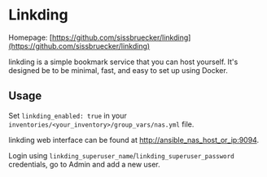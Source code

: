 # Linkding

Homepage: [https://github.com/sissbruecker/linkding](https://github.com/sissbruecker/linkding)

linkding is a simple bookmark service that you can host yourself. It's designed be to be minimal, fast, and easy to set up using Docker.

## Usage

Set `linkding_enabled: true` in your `inventories/<your_inventory>/group_vars/nas.yml` file.

linkding web interface can be found at [http://ansible_nas_host_or_ip:9094](http://ansible_nas_host_or_ip:9094).

Login using `linkding_superuser_name`/`linkding_superuser_password` credentials, go to Admin and add a new user.
